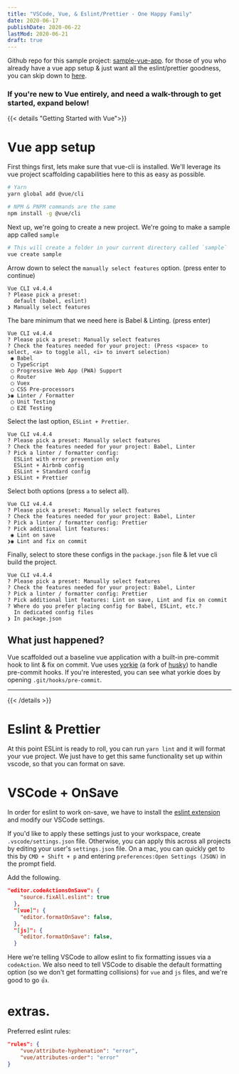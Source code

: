 ```yaml
---
title: "VSCode, Vue, & Eslint/Prettier - One Happy Family"
date: 2020-06-17
publishDate: 2020-06-22
lastMod: 2020-06-21
draft: true
---
```



Github repo for this sample project: [sample-vue-app](https://github.com/mattstrayer/sample-vue-vscode-eslint-prettier).
for those of you who already have a vue app setup & just want all the eslint/prettier goodness, you can skip down to [here](#eslint).

### If you're new to Vue entirely, and need a walk-through to get started, expand below!

{{< details "Getting Started with Vue">}}

# Vue app setup
First things first, lets make sure that vue-cli is installed. We'll leverage its vue project scaffolding capabilities here to this as easy as possible.

```bash
# Yarn
yarn global add @vue/cli

# NPM & PNPM commands are the same
npm install -g @vue/cli
```


Next up, we're going to create a new project. We're going to make a sample app called `sample`

```bash
# This will create a folder in your current directory called `sample`
vue create sample
```

Arrow down to select the `manually select features` option. (press enter to continue)

```text
Vue CLI v4.4.4
? Please pick a preset:
  default (babel, eslint)
❯ Manually select features
```

The bare minimum that we need here is Babel & Linting. (press enter)


```text
Vue CLI v4.4.4
? Please pick a preset: Manually select features
? Check the features needed for your project: (Press <space> to select, <a> to toggle all, <i> to invert selection)
 ◉ Babel
 ◯ TypeScript
 ◯ Progressive Web App (PWA) Support
 ◯ Router
 ◯ Vuex
 ◯ CSS Pre-processors
❯◉ Linter / Formatter
 ◯ Unit Testing
 ◯ E2E Testing
```

Select the last option, `ESLint + Prettier`.

```text
Vue CLI v4.4.4
? Please pick a preset: Manually select features
? Check the features needed for your project: Babel, Linter
? Pick a linter / formatter config:
  ESLint with error prevention only
  ESLint + Airbnb config
  ESLint + Standard config
❯ ESLint + Prettier
```

Select both options (press `a` to select all).

```text
Vue CLI v4.4.4
? Please pick a preset: Manually select features
? Check the features needed for your project: Babel, Linter
? Pick a linter / formatter config: Prettier
? Pick additional lint features:
 ◉ Lint on save
❯◉ Lint and fix on commit
```

Finally, select to store these configs in the `package.json` file & let vue cli build the project.

```text
Vue CLI v4.4.4
? Please pick a preset: Manually select features
? Check the features needed for your project: Babel, Linter
? Pick a linter / formatter config: Prettier
? Pick additional lint features: Lint on save, Lint and fix on commit
? Where do you prefer placing config for Babel, ESLint, etc.?
  In dedicated config files
❯ In package.json
```

## What just happened?

Vue scaffolded out a baseline vue application with a built-in pre-commit hook to lint & fix on commit. Vue uses [yorkie](https://github.com/yyx990803/yorkie) (a fork of [husky](https://github.com/typicode/husky)) to handle pre-commit hooks. If you're interested, you can see what yorkie does by opening `.git/hooks/pre-commit`.

---

{{< /details >}}


# Eslint & Prettier

At this point ESLint is ready to roll, you can run `yarn lint` and it will format your vue project. We just have to get this same functionality set up within vscode, so that you can format on save.


# VSCode + OnSave

In order for eslint to work on-save, we have to install the [eslint extension](https://marketplace.visualstudio.com/items?itemName=dbaeumer.vscode-eslint) and modify our VSCode settings.

If you'd like to apply these settings just to your workspace, create `.vscode/settings.json` file. Otherwise, you can apply this across all projects by editing your user's `settings.json` file. On a mac, you can quickly get to this by `CMD + Shift + p` and entering `preferences:Open Settings (JSON)` in the prompt field.

Add the following.

```json
"editor.codeActionsOnSave": {
    "source.fixAll.eslint": true
  },
  "[vue]": {
    "editor.formatOnSave": false,
  },
  "[js]": {
    "editor.formatOnSave": false,
  }
```

Here we're telling VSCode to allow eslint to fix formatting issues via a `codeAction`. We also need to tell VSCode to disable the default formatting option (so we don't get formatting collisions) for `vue` and `js` files, and we're good to go 👍.


# extras. 


Preferred eslint rules:
```json
"rules": {
    "vue/attribute-hyphenation": "error",
    "vue/attributes-order": "error"
}
```

